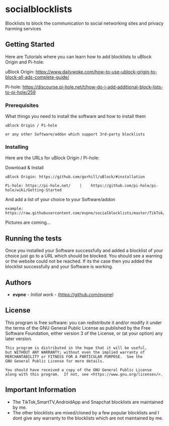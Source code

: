 # socialblocklists
Blocklists to block the communication to social networking sites and privacy harming services


## Getting Started

Here are Tutorials where you can learn how to add blocklists to uBlock Origin and Pi-hole:

uBlock Origin: https://www.dailywoke.com/how-to-use-ublock-origin-to-block-all-ads-complete-guide/

Pi-hole: https://discourse.pi-hole.net/t/how-do-i-add-additional-block-lists-to-pi-hole/259

### Prerequisites

What things you need to install the software and how to install them

```
uBlock Origin / Pi-hole
```

```
or any other Software/addon which support 3rd-party blocklists
```




### Installing

Here are the URLs for uBlock Origin / Pi-hole:


Download & Install 

```
uBlock Origin: https://github.com/gorhill/uBlock/#installation

Pi-hole: https://pi-hole.net/    |    https://github.com/pi-hole/pi-hole/wiki/Getting-Started
```

And add a list of your choice to your Software/addon

```
example: https://raw.githubusercontent.com/evpne/socialblocklists/master/TikTok/tiktokblocklist.txt
```

Pictures are coming...

## Running the tests

Once you installed your Software successfully and added a blocklist of your choice just go to a URL which should be blocked.
You should see a warning or the website could not be reached. If its the case then you added the blocklist successfully and your Software is working.


## Authors

* **evpne** - *Initial work* - (https://github.com/evpne)

## License

This program is free software: you can redistribute it and/or modify
    it under the terms of the GNU General Public License as published by
    the Free Software Foundation, either version 3 of the License, or
    (at your option) any later version.

    This program is distributed in the hope that it will be useful,
    but WITHOUT ANY WARRANTY; without even the implied warranty of
    MERCHANTABILITY or FITNESS FOR A PARTICULAR PURPOSE.  See the
    GNU General Public License for more details.

    You should have received a copy of the GNU General Public License
    along with this program.  If not, see <https://www.gnu.org/licenses/>.

## Important Information

* The TikTok,SmartTV,AndroidApp and Snapchat blocklists are maintained by me.
* The other blocklists are mixed/cloned by a few popular blocklists and I dont give any warranty to the blocklists which are not maintained by me.


